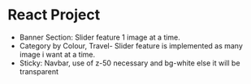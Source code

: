 # React Project

- Banner Section: Slider feature 1 image at a time.
- Category by Colour, Travel- Slider feature is implemented as many image i want at a time.
- Sticky: Navbar, use of z-50 necessary and bg-white else it will be transparent
